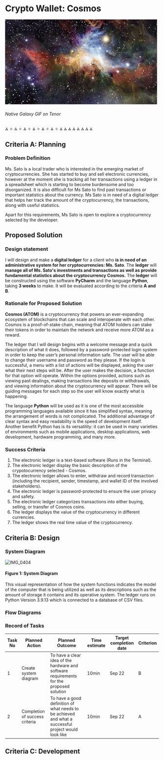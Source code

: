 # Crypto Wallet: Cosmos
![](galaxy.gif)  
###### Native Galaxy GIF on Tenor

⁂ ✧ ⁂ ✧ ⁂ ✧ ⁂ ✧ ⁂ ✧ ⁂ ✧ ⁂
⁂ ⁂ ⁂ ⁂ ⁂ ⁂ ⁂

## Criteria A: Planning

### Problem Definition

Ms. Sato is a local trader who is interested in the emerging market of cryptocurrencies. She has started to buy and sell electronic currencies, however at the moment she is tracking all her transactions using a ledger in a spreadsheet which is starting to become burdensome and too disorganized. It is also difficult for Ms Sato to find past transactions or important statistics about the currency. Ms Sato is in need of a digital ledger that helps her track the amount of the cryptocurrency, the transactions, along with useful statistics.

Apart for this requirements, Ms Sato is open to explore a cryptocurrency selected by the developer.

## Proposed Solution

### Design statement
I will design and make a **digital ledger** for a client who **is in need of an administrative system for her cryptocurrencies: Ms. Sato**. The **ledger** will **manage all of Ms. Sato's investments and transactions as well as provide fundamental statistics about the cryptocurrency Cosmos.** The **ledger** will be constructed using the software **PyCharm** and the language **Python**, taking **3 weeks** to make. It will be evaluated according to the criteria **A and B**.

### Rationale for Proposed Solution
**Cosmos (ATOM)** is a cryptocurrency that powers an ever-expanding ecosystem of blockchains that can scale and interoperate with each other. Cosmos is a proof-of-stake chain, meaning that ATOM holders can stake their tokens in order to maintain the network and receive more ATOM as a reward.

The ledger that I will design begins with a welcome message and a quick description of what it does, followed by a password-protected login system in order to keep the user’s personal information safe. The user will be able to change their username and password as they please. If the login is successful, a menu with a list of actions will be displayed, asking the user what their next steps will be. After the user makes the decision, a function for that option will operate. Within the options provided, actions such as viewing past dealings, making transactions like deposits or withdrawals, and viewing information about the cryptocurrency will appear. There will be guiding messages for each step so the user will know exactly what is happening.

The language **Python** will be used as it is one of the most accessible programming languages available since it has simplified syntax, meaning the arrangement of words is not complicated. The additional advantage of clear syntax and easy readability is the speed of development itself. Another benefit Python has is its versatility: it can be used in many varieties of environments such as mobile applications, desktop applications, web development, hardware programming, and many more.

### Success Criteria
1. The electronic ledger is a text-based software (Runs in the Terminal).
2. The electronic ledger display the basic description of the crypotocurrency selected - Cosmos.
3. The electronic ledger allows to enter, withdraw and record transaction (including the recipient, sender, timestamp, and wallet ID of the involved stakeholders).
4. The electronic ledger is password-protected to ensure the user privacy and safety.
5. The electronic ledger categorizes transactions into either buying, selling, or transfer of Cosmos coins.
6. The ledger displays the value of the cryptocurrency in different currencies. 
7. The ledger shows the real time value of the cryptocurrency.

## Criteria B: Design

### System Diagram
![IMG_0404](https://user-images.githubusercontent.com/105724334/194106953-9c06ccbd-967f-47f6-a4bf-3101b94e9797.jpg)
#### Figure 1: System Diagram
This visual representation of how the system functions indicates the model of the computer that is being utilized as well as its descriptions such as the amount of storage it contains and its operative system. The ledger runs on Python Version 3.9.13 which is connected to a database of CSV files.

### Flow Diagrams

### Record of Tasks
| Task No | Planned Action                                                | Planned Outcome                                                                                                 | Time estimate | Target completion date | Criterion |
|---------|---------------------------------------------------------------|-----------------------------------------------------------------------------------------------------------------|---------------|------------------------|-----------|
| 1       | Create system diagram                                         | To have a clear idea of the hardware and software requirements for the proposed solution                        | 10min         | Sep 22                | B         |
| 2       | Completion of success criteria                                         | To have a good definition of what needs to be achieved and what a successful project would look like                        | 10min         | Sep 22               | A         |

## Criteria C: Development
